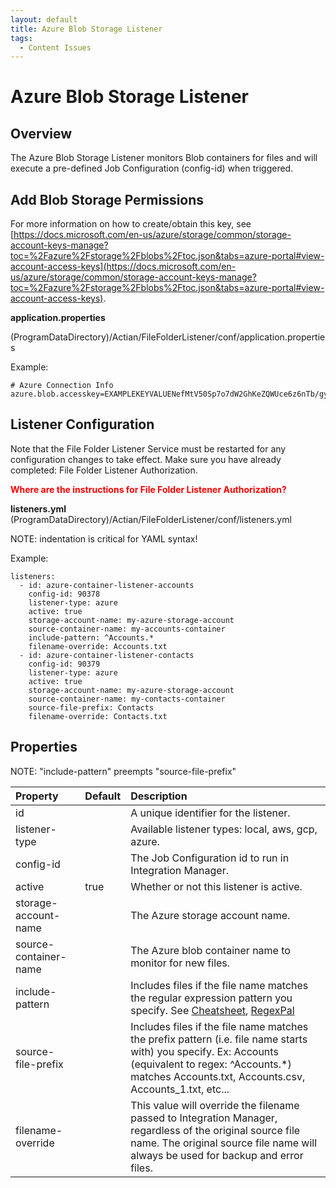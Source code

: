 ```yaml
---
layout: default
title: Azure Blob Storage Listener
tags:
  - Content Issues
---
```

# Azure Blob Storage Listener

## Overview

The Azure Blob Storage Listener monitors Blob containers for files and will execute a pre-defined Job Configuration (config-id) when triggered.

## Add Blob Storage Permissions

For more information on how to create/obtain this key, see [https://docs.microsoft.com/en-us/azure/storage/common/storage-account-keys-manage?toc=%2Fazure%2Fstorage%2Fblobs%2Ftoc.json&tabs=azure-portal#view-account-access-keys](https://docs.microsoft.com/en-us/azure/storage/common/storage-account-keys-manage?toc=%2Fazure%2Fstorage%2Fblobs%2Ftoc.json&tabs=azure-portal#view-account-access-keys).

**application.properties**

(ProgramDataDirectory)/Actian/FileFolderListener/conf/application.properties

Example:
```
# Azure Connection Info
azure.blob.accesskey=EXAMPLEKEYVALUENefMtV50Sp7o7dW2GhKeZQWUce6z6nTb/gylpzsq5m5UEUcgB2QqxlDgEXAMPLEKEYVALUE== 
```

## Listener Configuration

Note that the File Folder Listener Service must be restarted for any configuration changes to take effect. Make sure you have already completed: File Folder Listener Authorization.

**<font color="red">Where are the instructions for File Folder Listener Authorization?</font>**

**listeners.yml**
(ProgramDataDirectory)/Actian/FileFolderListener/conf/listeners.yml

NOTE: indentation is critical for YAML syntax!

Example:
```
listeners:   
  - id: azure-container-listener-accounts     
    config-id: 90378
    listener-type: azure
    active: true
    storage-account-name: my-azure-storage-account
    source-container-name: my-accounts-container
    include-pattern: ^Accounts.*
    filename-override: Accounts.txt
  - id: azure-container-listener-contacts
    config-id: 90379
    listener-type: azure
    active: true
    storage-account-name: my-azure-storage-account
    source-container-name: my-contacts-container 
    source-file-prefix: Contacts
    filename-override: Contacts.txt
```

## Properties

NOTE: "include-pattern" preempts "source-file-prefix"

| Property                | Default | Description                                                                                                                                                                                                                               |
| :---------------------- | :------ | :---------------------------------------------------------------------------------------------------------------------------------------------------------------------------------------------------------------------------------------- |
| id                      |         | A unique identifier for the listener.                                                                                                                                                                                                     |
| listener-type           |         | Available listener types: local, aws, gcp, azure.                                                                                                                                                                                         |
| config-id               |         | The Job Configuration id to run in Integration Manager.                                                                                                                                                                                   |
| active                  | true    | Whether or not this listener is active.                                                                                                                                                                                                   |
| storage-account-name    |         | The Azure storage account name.                                                                                                                                                                                                           |
| source-container-name   |         | The Azure blob container name to monitor for new files.                                                                                                                                                                                   |
| include-pattern         |         | Includes files if the file name matches the regular expression pattern you specify. See [Cheatsheet](https://developer.mozilla.org/en-US/docs/Web/JavaScript/Guide/Regular_Expressions/Cheatsheet), [RegexPal](https://www.regexpal.com/) |
| source-file-prefix      |         | Includes files if the file name matches the prefix pattern (i.e. file name starts with) you specify. Ex: Accounts (equivalent to regex: ^Accounts.\*) matches Accounts.txt, Accounts.csv, Accounts_1.txt, etc...                          |
| filename-override       |         | This value will override the filename passed to Integration Manager, regardless of the original source file name. The original source file name will always be used for backup and error files.                                           |
